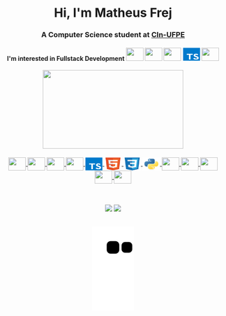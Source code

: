 <h1 align="center">Hi, I'm Matheus Frej</h1>
<h3 align="center">A Computer Science student at <a href="https://portal.cin.ufpe.br/">CIn-UFPE</a></h3>

<h4 align="center">I'm interested in Fullstack Development 
  <img height="30" width="40" src="https://cdn.jsdelivr.net/gh/devicons/devicon/icons/nodejs/nodejs-plain.svg" />       
  <img height="30" width="40" src="https://cdn.jsdelivr.net/gh/devicons/devicon/icons/react/react-original-wordmark.svg"/>
  <img height="30" width="40" src="https://cdn.jsdelivr.net/gh/devicons/devicon/icons/vuejs/vuejs-original.svg" />        
  <img height="30" width="40" src="https://raw.githubusercontent.com/devicons/devicon/master/icons/typescript/typescript-plain.svg"> 
  <img height="30" width="40" src="https://cdn.jsdelivr.net/gh/devicons/devicon/icons/javascript/javascript-original.svg" />
          
</h4>


<div align="center">
  <a href="https://github.com/matheusfrej">
  <img height="180em" src="https://github-readme-stats.vercel.app/api?username=Matheusfrej&show_icons=true&theme=dark&include_all_commits=true&count_private=true" width="80%">
  <div style="display: inline_block"><br>
  <img align="center" height="30" width="40" src="https://cdn.jsdelivr.net/gh/devicons/devicon/icons/nodejs/nodejs-plain.svg" />       
  <img align="center" height="30" width="40" src="https://cdn.jsdelivr.net/gh/devicons/devicon/icons/javascript/javascript-original.svg" />
  <img align="center" height="30" width="40" src="https://cdn.jsdelivr.net/gh/devicons/devicon/icons/react/react-original-wordmark.svg">
  <img align="center" height="30" width="40" src="https://cdn.jsdelivr.net/gh/devicons/devicon/icons/vuejs/vuejs-original.svg" />        
  <img align="center" height="30" width="40" src="https://raw.githubusercontent.com/devicons/devicon/master/icons/typescript/typescript-plain.svg">
  <img align="center" height="30" width="40" src="https://raw.githubusercontent.com/devicons/devicon/master/icons/html5/html5-original.svg">
  <img align="center" height="30" width="40" src="https://raw.githubusercontent.com/devicons/devicon/master/icons/css3/css3-original.svg">
  <img align="center" height="30" width="40" src="https://raw.githubusercontent.com/devicons/devicon/master/icons/python/python-original.svg">
  <img align="center" height="30" width="40" src="https://cdn.jsdelivr.net/gh/devicons/devicon/icons/java/java-original.svg">
    <img align="center" height="30" width="40" src="https://cdn.jsdelivr.net/gh/devicons/devicon/icons/cplusplus/cplusplus-original.svg"">
      <img align="center" height="30" width="40" src="https://cdn.jsdelivr.net/gh/devicons/devicon/icons/c/c-original.svg"">

  <img align="center" height="30" width="40" src="https://cdn.jsdelivr.net/gh/devicons/devicon/icons/oracle/oracle-original.svg">
  <img align="center" height="30" width="40" src="https://cdn.jsdelivr.net/gh/devicons/devicon/icons/angularjs/angularjs-plain.svg">
  

  <br><br>
  <a href = "mailto:mflc@cin.ufpe.br"><img src="https://img.shields.io/badge/-Gmail-%23333?style=for-the-badge&logo=gmail&logoColor=white" target="_blank"></a>
  <a href="https://www.linkedin.com/in/matheus-frej/" target="_blank"><img src="https://img.shields.io/badge/-LinkedIn-%230077B5?style=for-the-badge&logo=linkedin&logoColor=white" target="_blank"></a> <br><br>

![snake gif](https://github.com/matheusfrej/matheusfrej/blob/output/github-contribution-grid-snake.svg)
